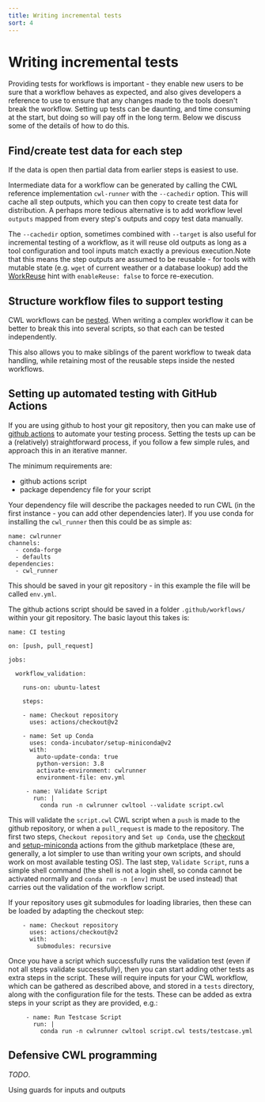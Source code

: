 ```yaml
---
title: Writing incremental tests
sort: 4
---
```


# Writing incremental tests

Providing tests for workflows is important - they enable new users to be sure that a workflow behaves as expected, and also gives developers a reference to use to ensure that any changes made to the tools doesn't break the workflow. Setting up tests can be daunting, and time consuming at the start, but doing so will pay off in the long term. Below we discuss some of the details of how to do this.

## Find/create test data for each step

If the data is open then partial data from earlier steps is easiest to use.

Intermediate data for a workflow can be generated by calling the CWL reference implementation `cwl-runner` with the `--cachedir` option. This will cache all step outputs, which you can then copy to create test data for distribution. A perhaps more tedious alternative is to add workflow level `outputs` mapped from every step's outputs and copy test data manually.

The `--cachedir` option, sometimes combined with `--target` is also useful for incremental testing of a workflow, as it will reuse old outputs as long as a tool configuration and tool inputs match exactly a previous execution.Note that this means the step outputs are assumed to be reusable - for tools with mutable state (e.g. `wget` of current weather or a database lookup) add the [WorkReuse](https://www.commonwl.org/v1.2/CommandLineTool.html#WorkReuse) hint with `enableReuse: false` to force re-execution.

## Structure workflow files to support testing

CWL workflows can be [nested](https://www.commonwl.org/user_guide/22-nested-workflows/index.html). When writing a complex workflow it can be better to break this into several scripts, so that each can be tested independently.

This also allows you to make siblings of the parent workflow to tweak data handling, while retaining most of the reusable steps inside the nested workflows.


## Setting up automated testing with GitHub Actions

If you are using github to host your git repository, then you can make use of [github actions](https://docs.github.com/en/actions) to automate your testing process. Setting the tests up can be a (relatively) straightforward process, if you follow a few simple rules, and approach this in an iterative manner.

The minimum requirements are:
- github actions script
- package dependency file for your script

Your dependency file will describe the packages needed to run CWL (in the first instance - you can add other dependencies later). If you use conda for installing the `cwl_runner` then this could be as simple as:
```
name: cwlrunner
channels:
  - conda-forge
  - defaults
dependencies:
  - cwl_runner
```
This should be saved in your git repository - in this example the file will be called `env.yml`.

The github actions script should be saved in a folder `.github/workflows/` within your git repository. The basic layout this takes is:
```
name: CI testing

on: [push, pull_request]

jobs:

  workflow_validation:
  
    runs-on: ubuntu-latest
    
    steps:
    
    - name: Checkout repository
      uses: actions/checkout@v2
    
    - name: Set up Conda
      uses: conda-incubator/setup-miniconda@v2
      with:
        auto-update-conda: true
        python-version: 3.8
        activate-environment: cwlrunner
        environment-file: env.yml
     
     - name: Validate Script
       run: |
         conda run -n cwlrunner cwltool --validate script.cwl
```
This will validate the `script.cwl` CWL script when a `push` is made to the github repository, or when a `pull_request` is made to the repository. The first two steps, `Checkout repository` and `Set up Conda`, use the [checkout](https://github.com/actions/checkout) and [setup-miniconda](https://github.com/conda-incubator/setup-miniconda) actions from the github marketplace (these are, generally, a lot simpler to use than writing your own scripts, and should work on most available testing OS). The last step, `Validate Script`, runs a simple shell command (the shell is not a login shell, so conda cannot be activated normally and `conda run -n [env]` must be used instead) that carries out the validation of the workflow script.

If your repository uses git submodules for loading libraries, then these can be loaded by adapting the checkout step:
```
    - name: Checkout repository
      uses: actions/checkout@v2
      with:
        submodules: recursive
```




Once you have a script which successfully runs the validation test (even if not all steps validate successfully), then you can start adding other tests as extra steps in the script. These will require inputs for your CWL workflow, which can be gathered as described above, and stored in a `tests` directory, along with the configuration file for the tests. These can be added as extra steps in your script as they are provided, e.g.:
```
     - name: Run Testcase Script
       run: |
         conda run -n cwlrunner cwltool script.cwl tests/testcase.yml
```



## Defensive CWL programming

_TODO_. 

Using guards for inputs and outputs

